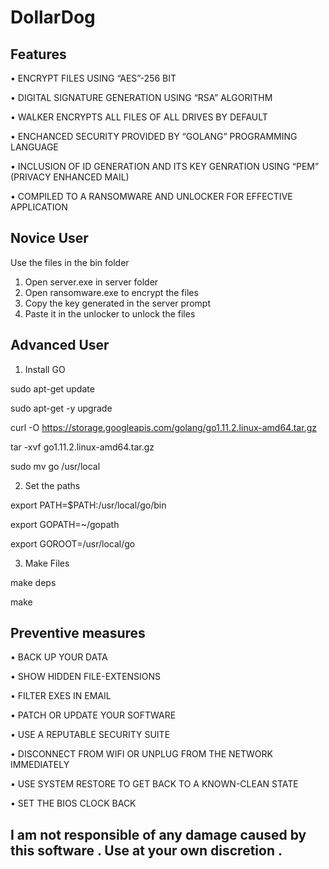 # DollarDog

## Features

•	ENCRYPT FILES USING “AES”-256 BIT

•	DIGITAL SIGNATURE GENERATION USING “RSA” ALGORITHM

•	WALKER ENCRYPTS ALL FILES OF ALL DRIVES BY DEFAULT

•	ENCHANCED SECURITY PROVIDED BY “GOLANG” PROGRAMMING LANGUAGE

•	INCLUSION OF ID GENERATION AND ITS KEY GENRATION USING “PEM” (PRIVACY ENHANCED MAIL)

•	COMPILED TO A RANSOMWARE AND UNLOCKER FOR EFFECTIVE APPLICATION


## Novice User
Use the files in the bin folder
1) Open server.exe in server folder
2) Open ransomware.exe to encrypt the files
3) Copy the key generated in the server prompt
4) Paste it in the unlocker to unlock the files

## Advanced User
1) Install GO 

sudo apt-get update

sudo apt-get -y upgrade

curl -O https://storage.googleapis.com/golang/go1.11.2.linux-amd64.tar.gz

tar -xvf go1.11.2.linux-amd64.tar.gz

sudo mv go /usr/local


2) Set the paths

export PATH=$PATH:/usr/local/go/bin

export GOPATH=~/gopath

export GOROOT=/usr/local/go


3) Make Files

make deps

make


## Preventive measures

•	BACK UP YOUR DATA

•	SHOW HIDDEN FILE-EXTENSIONS

•	FILTER EXES IN EMAIL

•	PATCH OR UPDATE YOUR SOFTWARE

•	USE A REPUTABLE SECURITY SUITE

•	DISCONNECT FROM WIFI OR UNPLUG FROM THE NETWORK IMMEDIATELY

•	USE SYSTEM RESTORE TO GET BACK TO A KNOWN-CLEAN STATE

•	SET THE BIOS CLOCK BACK


## I am not responsible of any damage caused by this software . Use at your own discretion .
